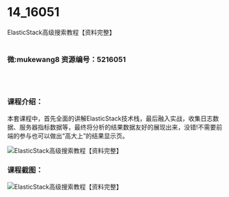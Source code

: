 # 14_16051
ElasticStack高级搜索教程【资料完整】
<br/></br>
<h3>微:mukewang8 资源编号：5216051</h3>
<br/></br>
<h3>课程介绍：</h3>
<p>本套课程中，首先全面的讲解<a title="查看与 ElasticStack 相关的文章" target="_blank">ElasticStack</a>技术栈，最后融入实战，收集日志数据、服务器指标数据等，最终将分析的结果数据友好的展现出来，没错!不需要前端的参与也可以做出“高大上”的结果显示页。</p>
<p><img src="https://www.ko996.com/wp-content/uploads/img/2020/11/2-23-300x212.png" alt="ElasticStack高级搜索教程【资料完整】"></p>
<div class="info-desc">
<h3>课程截图：</h3>
<p><img src="https://www.ko996.com/wp-content/uploads/img/2020/11/1-23-300x281.png" alt="ElasticStack高级搜索教程【资料完整】"></p>


			
</div>
